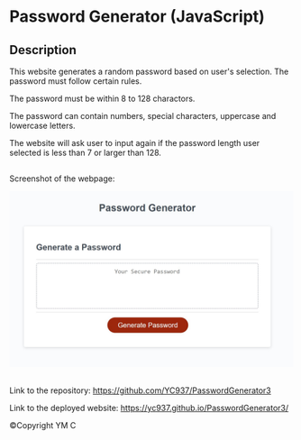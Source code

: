 # Password Generator (JavaScript)

## Description

This website generates a random password based on user's selection. The password must follow certain rules.

The password must be within 8 to 128 charactors.

The password can contain numbers, special characters, uppercase and lowercase letters. 

The website will ask user to input again if the password length user selected is less than 7 or larger than 128. 

##
Screenshot of the webpage:

<img src="./assets/Screenshot.jpg" width= 600px>

## 
Link to the repository: https://github.com/YC937/PasswordGenerator3

Link to the deployed website: https://yc937.github.io/PasswordGenerator3/

&copy;Copyright YM C